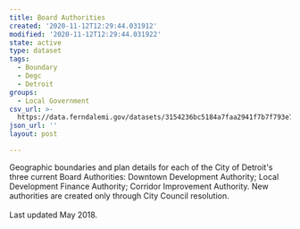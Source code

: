 ```yaml
---
title: Board Authorities
created: '2020-11-12T12:29:44.031912'
modified: '2020-11-12T12:29:44.031922'
state: active
type: dataset
tags:
  - Boundary
  - Degc
  - Detroit
groups:
  - Local Government
csv_url: >-
  https://data.ferndalemi.gov/datasets/3154236bc5184a7faa2941f7b7f793e7_0.csv?outSR=%7B%22latestWkid%22%3A3857%2C%22wkid%22%3A102100%7D
json_url: ''
layout: post

---
```

<div>Geographic boundaries and plan details for each of the City of 
Detroit's three current Board Authorities: Downtown Development 
Authority; Local Development Finance Authority; Corridor Improvement 
Authority. New authorities are created only through City Council 
resolution.</div><div><br /></div><div>Last updated May 2018.<br /></div>
